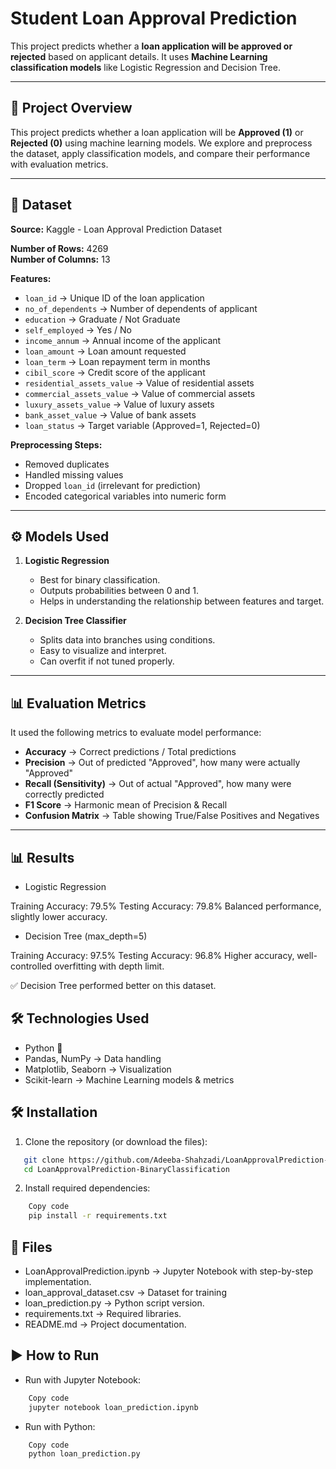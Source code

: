 # Student Loan Approval Prediction

This project predicts whether a **loan application will be approved or rejected** based on applicant details. It uses **Machine Learning classification models** like Logistic Regression and Decision Tree.

---

## 📌 Project Overview

This project predicts whether a loan application will be  **Approved (1)** or  **Rejected (0)** using machine learning models.
We explore and preprocess the dataset, apply classification models, and compare their performance with evaluation metrics.

---
## 📂 Dataset

**Source:** Kaggle - Loan Approval Prediction Dataset  

**Number of Rows:** 4269  
**Number of Columns:** 13  

**Features:**
- `loan_id` → Unique ID of the loan application  
- `no_of_dependents` → Number of dependents of applicant  
- `education` → Graduate / Not Graduate  
- `self_employed` → Yes / No  
- `income_annum` → Annual income of the applicant  
- `loan_amount` → Loan amount requested  
- `loan_term` → Loan repayment term in months  
- `cibil_score` → Credit score of the applicant  
- `residential_assets_value` → Value of residential assets  
- `commercial_assets_value` → Value of commercial assets  
- `luxury_assets_value` → Value of luxury assets  
- `bank_asset_value` → Value of bank assets  
- `loan_status` → Target variable (Approved=1, Rejected=0)  

**Preprocessing Steps:**
- Removed duplicates  
- Handled missing values  
- Dropped `loan_id` (irrelevant for prediction)  
- Encoded categorical variables into numeric form  

---

## ⚙️ Models Used
1. **Logistic Regression**
   - Best for binary classification.
   - Outputs probabilities between 0 and 1.
   - Helps in understanding the relationship between features and target.

2. **Decision Tree Classifier**
   - Splits data into branches using conditions.
   - Easy to visualize and interpret.
   - Can overfit if not tuned properly.

---

## 📊 Evaluation Metrics
It used the following metrics to evaluate model performance:

- **Accuracy** → Correct predictions / Total predictions  
- **Precision** → Out of predicted "Approved", how many were actually "Approved"  
- **Recall (Sensitivity)** → Out of actual "Approved", how many were correctly predicted  
- **F1 Score** → Harmonic mean of Precision & Recall  
- **Confusion Matrix** → Table showing True/False Positives and Negatives  
---

## 📊 Results
- Logistic Regression

Training Accuracy: 79.5%
Testing Accuracy: 79.8%
Balanced performance, slightly lower accuracy.

- Decision Tree (max_depth=5)

Training Accuracy: 97.5%
Testing Accuracy: 96.8%
Higher accuracy, well-controlled overfitting with depth limit.

✅ Decision Tree performed better on this dataset.

## 🛠️ Technologies Used

- Python 🐍
- Pandas, NumPy → Data handling
- Matplotlib, Seaborn → Visualization
- Scikit-learn → Machine Learning models & metrics

## 🛠️ Installation

1. Clone the repository (or download the files):
```bash
   git clone https://github.com/Adeeba-Shahzadi/LoanApprovalPrediction-MLModel-BinaryClassification.git
   cd LoanApprovalPrediction-BinaryClassification
```

2. Install required dependencies:
```bash
    Copy code
    pip install -r requirements.txt
```

## 📂 Files
- LoanApprovalPrediction.ipynb → Jupyter Notebook with step-by-step implementation.
- loan_approval_dataset.csv → Dataset for training
- loan_prediction.py → Python script version.
- requirements.txt → Required libraries.
- README.md → Project documentation.

## ▶️ How to Run
- Run with Jupyter Notebook:
```bash
    Copy code
    jupyter notebook loan_prediction.ipynb
```
- Run with Python:
```bash
    Copy code
    python loan_prediction.py
```
